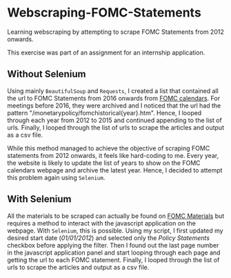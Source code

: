 # Webscraping-FOMC-Statements
Learning webscraping by attempting to scrape FOMC Statements from 2012 onwards.

This exercise was part of an assignment for an internship application.


## Without Selenium

Using mainly ```BeautifulSoup``` and ```Requests```, I created a list that contained all the url to FOMC Statements from 2016 onwards from [FOMC calendars](https://www.federalreserve.gov/monetarypolicy/fomccalendars.htm). For meetings before 2016, they were archived and I noticed that the url had the pattern "/monetarypolicy/fomchistorical{year}.htm". Hence, I looped through each year from 2012 to 2015 and continued appending to the list of urls. Finally, I looped through the list of urls to scrape the articles and output as a csv file.

While this method managed to achieve the objective of scraping FOMC statements from 2012 onwards, it feels like hard-coding to me. Every year, the website is likely to update the list of years to show on the FOMC calendars webpage and archive the latest year. Hence, I decided to attempt this problem again using ```Selenium```.

## With Selenium

All the materials to be scraped can actually be found on [FOMC Materials](https://www.federalreserve.gov/monetarypolicy/materials/) but requires a method to interact with the javascript application on the webpage. With ```Selenium```, this is possible. Using my script, I first updated my desired start date (*01/01/2012*) and selected only the *Policy Statements* checkbox before applying the filter. Then I found out the last page number in the javascript application panel and start looping through each page and getting the url to each FOMC statement. Finally, I looped through the list of urls to scrape the articles and output as a csv file.

